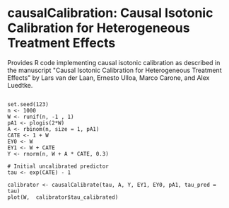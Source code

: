 # causalCalibration: Causal Isotonic Calibration for Heterogeneous Treatment Effects

Provides R code implementing causal isotonic calibration as described 
in the manuscript "Causal Isotonic Calibration for Heterogeneous Treatment Effects" by Lars van der Laan, Ernesto Ulloa, Marco Carone, and Alex Luedtke.


```

set.seed(123)
n <- 1000
W <- runif(n, -1 , 1)
pA1 <- plogis(2*W)
A <- rbinom(n, size = 1, pA1)
CATE <- 1 + W
EY0 <- W
EY1 <- W + CATE
Y <- rnorm(n, W + A * CATE, 0.3)

# Initial uncalibrated predictor 
tau <- exp(CATE) - 1
 
calibrator <- causalCalibrate(tau, A, Y, EY1, EY0, pA1, tau_pred = tau)
plot(W,  calibrator$tau_calibrated)

```

